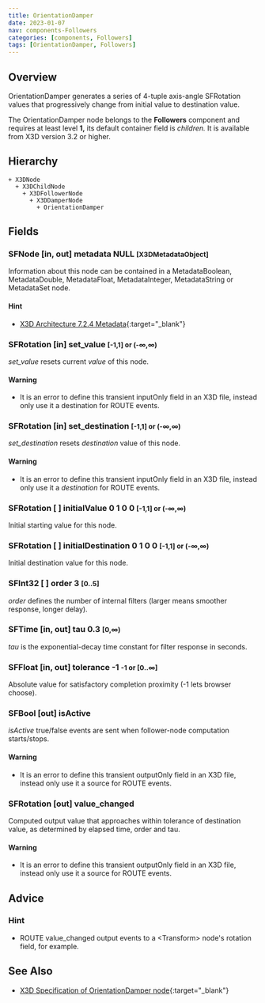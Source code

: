```yaml
---
title: OrientationDamper
date: 2023-01-07
nav: components-Followers
categories: [components, Followers]
tags: [OrientationDamper, Followers]
---
```

<style>
.post h3 {
  word-spacing: 0.2em;
}
</style>

## Overview

OrientationDamper generates a series of 4-tuple axis-angle SFRotation values that progressively change from initial value to destination value.

The OrientationDamper node belongs to the **Followers** component and requires at least level **1,** its default container field is *children.* It is available from X3D version 3.2 or higher.

## Hierarchy

```
+ X3DNode
  + X3DChildNode
    + X3DFollowerNode
      + X3DDamperNode
        + OrientationDamper
```

## Fields

### SFNode [in, out] **metadata** NULL <small>[X3DMetadataObject]</small>

Information about this node can be contained in a MetadataBoolean, MetadataDouble, MetadataFloat, MetadataInteger, MetadataString or MetadataSet node.

#### Hint

- [X3D Architecture 7.2.4 Metadata](https://www.web3d.org/specifications/X3Dv4Draft/ISO-IEC19775-1v4-IS.proof//Part01/components/core.html#Metadata){:target="_blank"}

### SFRotation [in] **set_value** <small>[-1,1] or (-∞,∞)</small>

*set_value* resets current *value* of this node.

#### Warning

- It is an error to define this transient inputOnly field in an X3D file, instead only use it a destination for ROUTE events.

### SFRotation [in] **set_destination** <small>[-1,1] or (-∞,∞)</small>

*set_destination* resets *destination* value of this node.

#### Warning

- It is an error to define this transient inputOnly field in an X3D file, instead only use it a *destination* for ROUTE events.

### SFRotation [ ] **initialValue** 0 1 0 0 <small>[-1,1] or (-∞,∞)</small>

Initial starting value for this node.

### SFRotation [ ] **initialDestination** 0 1 0 0 <small>[-1,1] or (-∞,∞)</small>

Initial destination value for this node.

### SFInt32 [ ] **order** 3 <small>[0..5]</small>

*order* defines the number of internal filters (larger means smoother response, longer delay).

### SFTime [in, out] **tau** 0.3 <small>[0,∞)</small>

*tau* is the exponential-decay time constant for filter response in seconds.

### SFFloat [in, out] **tolerance** -1 <small>-1 or [0..∞]</small>

Absolute value for satisfactory completion proximity (-1 lets browser choose).

### SFBool [out] **isActive**

*isActive* true/false events are sent when follower-node computation starts/stops.

#### Warning

- It is an error to define this transient outputOnly field in an X3D file, instead only use it a source for ROUTE events.

### SFRotation [out] **value_changed**

Computed output value that approaches within tolerance of destination value, as determined by elapsed time, order and tau.

#### Warning

- It is an error to define this transient outputOnly field in an X3D file, instead only use it a source for ROUTE events.

## Advice

### Hint

- ROUTE value_changed output events to a \<Transform\> node's rotation field, for example.

## See Also

- [X3D Specification of OrientationDamper node](https://www.web3d.org/documents/specifications/19775-1/V4.0/Part01/components/followers.html#OrientationDamper){:target="_blank"}
